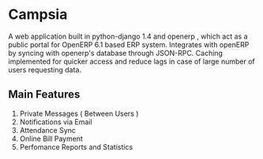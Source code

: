 Campsia
=======

A web application built in python-django 1.4 and openerp , which act as a public portal for OpenERP 6.1 based ERP system. Integrates with openERP by syncing with openerp's database through JSON-RPC. Caching implemented for quicker access and reduce lags in case of large number of users requesting data. 

Main Features
-------------

1. Private Messages ( Between Users )
2. Notifications via Email
3. Attendance Sync
4. Online Bill Payment 
5. Perfomance Reports and Statistics

